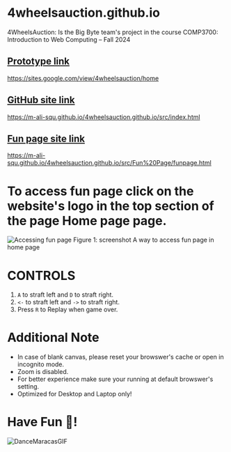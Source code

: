 # 4wheelsauction.github.io
4WheelsAuction: Is the Big Byte team's project in the course COMP3700: Introduction to Web Computing – Fall 2024

## [Prototype link]([https://pages.github.com/](https://sites.google.com/view/4wheelsauction/home))
https://sites.google.com/view/4wheelsauction/home

## [GitHub site link]([https://pages.github.com/](https://m-ali-squ.github.io/4wheelsauction.github.io/src/index.html))
https://m-ali-squ.github.io/4wheelsauction.github.io/src/index.html

## [Fun page site link]([https://m-ali-squ.github.io/4wheelsauction.github.io/src/Fun%20Page/funpagehtml](https://m-ali-squ.github.io/4wheelsauction.github.io/src/Fun%20Page/funpage.html))
https://m-ali-squ.github.io/4wheelsauction.github.io/src/Fun%20Page/funpage.html

# To access fun page click on the website's logo in the top section of the page **Home page page**.
![Accessing fun page](https://github.com/user-attachments/assets/fbf965cb-0988-4522-a3cd-11dab365d0e3)
Figure 1: screenshot A way to access fun page in home page

# CONTROLS
1. `A` to straft left and `D` to straft right.
2. `<-` to straft left and `->` to straft right.
3. Press `R` to Replay when game over.

# Additional Note
- In case of blank canvas, please reset your browswer's cache or open in incognito mode.
- Zoom is disabled.
- For better experience make sure your running at default browswer's setting.
- Optimized for Desktop and Laptop only!

# Have Fun 💖!
![DanceMaracasGIF](https://github.com/user-attachments/assets/6dbe2dc6-e546-431f-b04c-8f57de2f7e0a)

